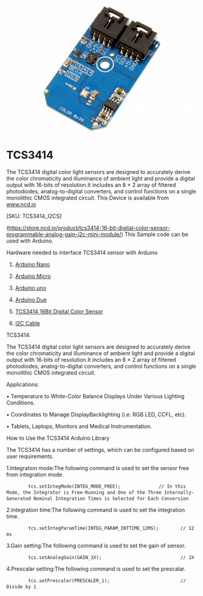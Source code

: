 [![TCS3414](TCS3414_I2C.png)](https://store.ncd.io/product/tcs3414-16-bit-digital-color-sensor-programmable-analog-gain-i2c-mini-module/)

# TCS3414

The TCS3414 digital color light sensors are designed to accurately derive the color chromaticity and illuminance of ambient light and provide a digital output with 16-bits of resolution.It includes an 8 × 2 array of filtered photodiodes, analog-to-digital converters, and control functions on a single monolithic CMOS integrated circuit.
This Device is available from www.ncd.io 

[SKU: TCS3414_I2CS]

(https://store.ncd.io/product/tcs3414-16-bit-digital-color-sensor-programmable-analog-gain-i2c-mini-module/)
This Sample code can be used with Arduino.

Hardware needed to interface TCS3414 sensor with Arduino

1. <a href="https://store.ncd.io/product/i2c-shield-for-arduino-nano/">Arduino Nano</a>

2. <a href="https://store.ncd.io/product/i2c-shield-for-arduino-micro-with-i2c-expansion-port/">Arduino Micro</a>

3. <a href="https://store.ncd.io/product/i2c-shield-for-arduino-uno/">Arduino uno</a>

4. <a href="https://store.ncd.io/product/dual-i2c-shield-for-arduino-due-with-modular-communications-interface/">Arduino Due</a>

5. <a href="https://store.ncd.io/product/tcs3414-16-bit-digital-color-sensor-programmable-analog-gain-i2c-mini-module/">TCS3414 16Bit Digital Color Sensor</a>

6. <a href="https://store.ncd.io/product/i%C2%B2c-cable/">I2C Cable</a>

TCS3414:

The TCS3414 digital color light sensors are designed to accurately derive the color chromaticity and illuminance of ambient light and provide a digital output with 16-bits of resolution.It includes an 8 × 2 array of filtered photodiodes, analog-to-digital converters, and control functions on a single monolithic CMOS integrated circuit.

Applications:

• Temperature to White-Color Balance Displays Under Various Lighting Conditions.

• Coordinates to Manage DisplayBacklighting (i.e. RGB LED, CCFL, etc).

• Tablets, Laptops, Monitors and Medical Instrumentation.

How to Use the TCS3414 Arduino Library

The TCS3414 has a number of settings, which can be configured based on user requirements.
          
1.Integration mode:The following command is used to set the sensor free from integration mode.

            tcs.setIntegMode(INTEG_MODE_FREE);              // In this Mode, the Integrator is Free-Running and One of the Three Internally-Generated Nominal Integration Times is Selected for Each Conversion
            
 2.Integration time:The following command is used to set the integration time.
 
            tcs.setIntegParamTime(INTEG_PARAM_INTTIME_12MS);        // 12 ms
            
3.Gain setting:The following command is used to set the gain of sensor.

            tcs.setAnalogGain(GAIN_1X);                             // 1X
                 
4.Prescalar setting:The following command is used to set the prescalar.

            tcs.setPrescaler(PRESCALER_1);                          // Divide by 1     
